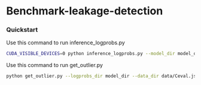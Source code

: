 # Benchmark-leakage-detection

### Quickstart

Use this  command to run  inference_logprobs.py

```bash
CUDA_VISIBLE_DEVICES=0 python inference_logprobs.py --model_dir model_dir --data_dir data/Ceval.json -save_dir ave_dir 
```

Use this  command to run  get_outlier.py

```bash
python get_outlier.py --logprobs_dir model_dir --data_dir data/Ceval.json -save_dir save_dir --method IsolationForest1 -permutation_nmu 24 
```